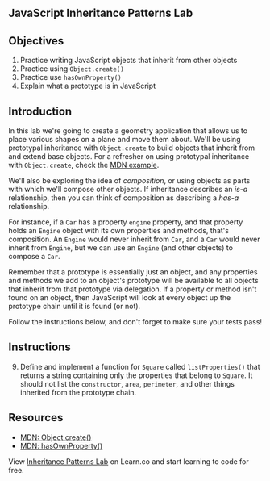 JavaScript Inheritance Patterns Lab
---

## Objectives

1. Practice writing JavaScript objects that inherit from other objects
2. Practice using `Object.create()`
3. Practice use `hasOwnProperty()`
4. Explain what a prototype is in JavaScript

## Introduction

In this lab we're going to create a geometry application that allows us
to place various shapes on a plane and move them about. We'll be using
prototypal inheritance with `Object.create` to build objects that inherit from and extend
base objects. For a refresher on using prototypal inheritance with
`Object.create`, check the [MDN example](https://developer.mozilla.org/en-US/docs/Web/JavaScript/Reference/Global_Objects/Object/create).

We'll also be exploring the idea of *composition*, or using objects as
parts with which we'll compose other objects. If inheritance describes
an *is-a* relationship, then you can think of composition as describing
a *has-a* relationship.

For instance, if a `Car` has a property `engine` property, and that
property holds an `Engine` object with its own properties and methods,
that's composition. An `Engine` would never inherit from `Car`, and a
`Car` would never inherit from `Engine`, but we can use an `Engine` (and
other objects) to compose a `Car`.

Remember that a prototype is essentially just an object, and any
properties and methods we add to an object's prototype will be available
to all objects that inherit from that prototype via delegation. If a
property or method isn't found on an object, then JavaScript will look
at every object up the prototype chain until it is found (or not).

Follow the instructions below, and don't forget to make sure your tests
pass!

## Instructions




9. Define and implement a function for `Square` called
   `listProperties()` that returns a string containing only the
properties that belong to `Square`. It should not list the
`constructor`, `area`, `perimeter`, and other things inherited from the
prototype chain.

## Resources

- [MDN: Object.create()](https://developer.mozilla.org/en-US/docs/Web/JavaScript/Reference/Global_Objects/Object/create)
- [MDN: hasOwnProperty()](https://developer.mozilla.org/en-US/docs/Web/JavaScript/Reference/Global_Objects/Object/hasOwnProperty)

<p class='util--hide'>View <a href='https://learn.co/lessons/javascript-inheritance-patterns-lab'>Inheritance Patterns Lab</a> on Learn.co and start learning to code for free.</p>
